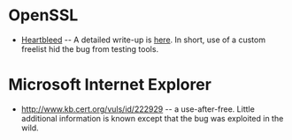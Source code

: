 # OpenSSL #

  * [Heartbleed](http://heartbleed.com/) -- A detailed write-up is [here](http://www.dwheeler.com/essays/heartbleed.html). In short, use of a custom freelist hid the bug from testing tools.


# Microsoft Internet Explorer #

  * http://www.kb.cert.org/vuls/id/222929 -- a use-after-free. Little additional information is known except that the bug was exploited in the wild.